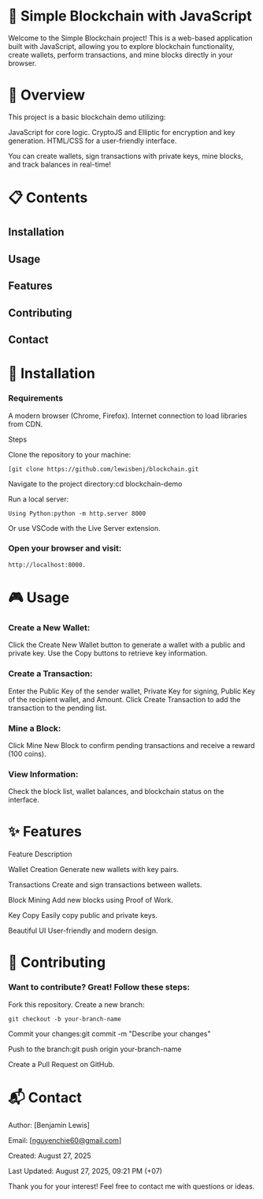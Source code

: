 # 🎉 Simple Blockchain with JavaScript


Welcome to the Simple Blockchain project! This is a web-based application built with JavaScript, allowing you to explore blockchain functionality, create wallets, perform transactions, and mine blocks directly in your browser.
# 🌟 Overview
This project is a basic blockchain demo utilizing:

JavaScript for core logic.
CryptoJS and Elliptic for encryption and key generation.
HTML/CSS for a user-friendly interface.

You can create wallets, sign transactions with private keys, mine blocks, and track balances in real-time!
# 📋 Contents

## Installation
## Usage
## Features
## Contributing
## Contact

# 🚀 Installation
### Requirements

A modern browser (Chrome, Firefox).
Internet connection to load libraries from CDN.

Steps

Clone the repository to your machine:
```
[git clone https://github.com/lewisbenj/blockchain.git
```

Navigate to the project directory:cd blockchain-demo


Run a local server:
```
Using Python:python -m http.server 8000
```

Or use VSCode with the Live Server extension.


### Open your browser and visit: 
```
http://localhost:8000.
```
# 🎮 Usage

### Create a New Wallet:

Click the Create New Wallet button to generate a wallet with a public and private key.
Use the Copy buttons to retrieve key information.


### Create a Transaction:

Enter the Public Key of the sender wallet, Private Key for signing, Public Key of the recipient wallet, and Amount.
Click Create Transaction to add the transaction to the pending list.


### Mine a Block:

Click Mine New Block to confirm pending transactions and receive a reward (100 coins).


### View Information:

Check the block list, wallet balances, and blockchain status on the interface.



# ✨ Features



Feature
Description



Wallet Creation
Generate new wallets with key pairs.


Transactions
Create and sign transactions between wallets.


Block Mining
Add new blocks using Proof of Work.


Key Copy
Easily copy public and private keys.


Beautiful UI
User-friendly and modern design.


# 🤝 Contributing
### Want to contribute? Great! Follow these steps:

Fork this repository.
Create a new branch:
```
git checkout -b your-branch-name
```

Commit your changes:git commit -m "Describe your changes"


Push to the branch:git push origin your-branch-name


Create a Pull Request on GitHub.

# 📬 Contact

Author: [Benjamin Lewis]

Email: [nguyenchie60@gmail.com]

Created: August 27, 2025

Last Updated: August 27, 2025, 09:21 PM (+07)

Thank you for your interest! Feel free to contact me with questions or ideas.
